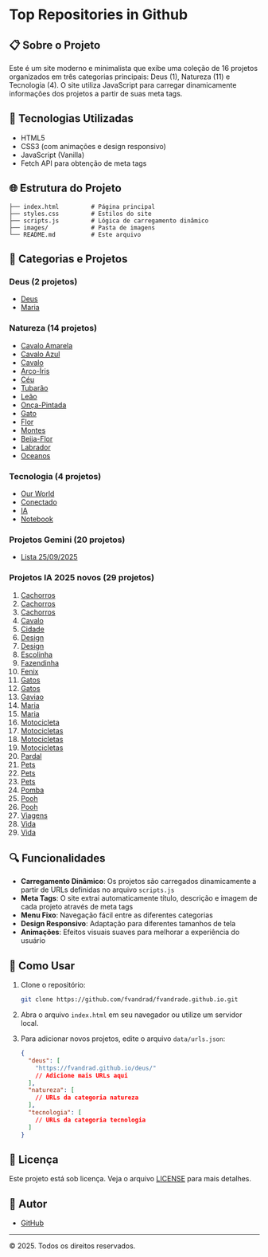 # Top Repositories in Github

## 📋 Sobre o Projeto

Este é um site moderno e minimalista que exibe uma coleção de 16 projetos organizados em três categorias principais: Deus (1), Natureza (11) e Tecnologia (4). O site utiliza JavaScript para carregar dinamicamente informações dos projetos a partir de suas meta tags.

## 🚀 Tecnologias Utilizadas

- HTML5
- CSS3 (com animações e design responsivo)
- JavaScript (Vanilla)
- Fetch API para obtenção de meta tags

## 🌐 Estrutura do Projeto

```
├── index.html         # Página principal
├── styles.css         # Estilos do site
├── scripts.js         # Lógica de carregamento dinâmico
├── images/            # Pasta de imagens
└── README.md          # Este arquivo
```


## 📂 Categorias e Projetos

### Deus (2 projetos)

- [Deus](https://fvandrad.github.io/deus/)
- [Maria](https://fvandrad.github.io/maria/)

### Natureza (14 projetos)

- [Cavalo Amarela](https://fvandrad.github.io/cavalo-amarela/)
- [Cavalo Azul](https://fvandrad.github.io/cavalo-azul)
- [Cavalo](https://fvandrad.github.io/cavalo/)
- [Arco-Íris](https://fvandrad.github.io/arco-iris/)
- [Céu](https://fvandrad.github.io/ceu/)
- [Tubarão](https://fvandrad.github.io/tubarao/)
- [Leão](https://fvandrad.github.io/leao/)
- [Onça-Pintada](https://fvandrad.github.io/onca-pintada/)
- [Gato](https://fvandrad.github.io/gato/)
- [Flor](https://fvandrad.github.io/flor/)
- [Montes](https://fvandrad.github.io/montes/)
- [Beija-Flor](https://fvandrad.github.io/beija-flor/)
- [Labrador](https://fvandrad.github.io/labrador/)
- [Oceanos](https://fvandrad.github.io/oceanos/)


### Tecnologia (4 projetos)

- [Our World](https://fvandrad.github.io/ourworld/)
- [Conectado](https://fvandrad.github.io/conectado/)
- [IA](https://fvandrad.github.io/ia/)
- [Notebook](https://fvandrad.github.io/notebook/)

### Projetos Gemini (20 projetos)
- [Lista 25/09/2025](https://github.com/fvandrad/fvandrad.github.io/blob/main/gemini/README.md)

### Projetos IA 2025 novos (29 projetos)

1. [Cachorros](https://fvandrad.github.io/ia2025/cachorros-chatgpt-gpt5.html)
2. [Cachorros](https://fvandrad.github.io/ia2025/cachorros-copilot-gpt5.html)
3. [Cachorros](https://fvandrad.github.io/ia2025/cachorros-gemini-gemeni25pro.html)
4. [Cavalo](https://fvandrad.github.io/ia2025/cavalo-fogo-copilot-gpt5.html)
5. [Cidade](https://fvandrad.github.io/ia2025/cidade-chatgpt-gpt5.html)
6. [Design](https://fvandrad.github.io/ia2025/design-chatgpt-gpt5-gemini25flash-1.html)
7. [Design](https://fvandrad.github.io/ia2025/design-chatgpt-gpt5-gemini25flash.html)
8. [Escolinha](https://fvandrad.github.io/ia2025/escolinha-copilot-gpt5.html)
9. [Fazendinha](https://fvandrad.github.io/ia2025/fazendinha-copilot-gpt5.html)
10. [Fenix](https://fvandrad.github.io/ia2025/fenix-cursor-gpt5.html)
11. [Gatos](https://fvandrad.github.io/ia2025/gatos-chatgpt-gemini.html)
12. [Gatos](https://fvandrad.github.io/ia2025/gatos-chatgpt-gemini-1.html)
13. [Gaviao](https://fvandrad.github.io/ia2025/gaviao-copilot-gpt5.html)
14. [Maria](https://fvandrad.github.io/ia2025/maria-cursor-gpt5.html)
15. [Maria](https://fvandrad.github.io/ia2025/maria-qwen-ai.html)
16. [Motocicleta](https://fvandrad.github.io/ia2025/motocicleta-cursor-gpt5.html)
17. [Motocicletas](https://fvandrad.github.io/ia2025/motocicletas-chatgpt-gpt5.html)
18. [Motocicletas](https://fvandrad.github.io/ia2025/motocicletas-copilot-gpt5.html)
19. [Motocicletas](https://fvandrad.github.io/ia2025/motocicletas-gemini-25pro.html)
20. [Pardal](https://fvandrad.github.io/ia2025/pardal-copilot-gpt5.html)
21. [Pets](https://fvandrad.github.io/ia2025/pets-chatgpt-gpt5.html)
22. [Pets](https://fvandrad.github.io/ia2025/pets-copilot-gpt5.html)
23. [Pets](https://fvandrad.github.io/ia2025/pets-gemini-25pro.html)
24. [Pomba](https://fvandrad.github.io/ia2025/pomba-copilot-gpt5.html)
25. [Pooh](https://fvandrad.github.io/ia2025/pooh-copilot-gpt5-1.html)
26. [Pooh](https://fvandrad.github.io/ia2025/pooh-copilot-gpt5.html)
27. [Viagens](https://fvandrad.github.io/ia2025/viagens-chatgpt-gpt5-gemini25flash.html)
28. [Vida](https://fvandrad.github.io/ia2025/vida-chatgpt-gpt5.html)
29. [Vida](https://fvandrad.github.io/ia2025/vida-cursor-gpt5.html)

## 🔍 Funcionalidades

- **Carregamento Dinâmico**: Os projetos são carregados dinamicamente a partir de URLs definidas no arquivo `scripts.js`
- **Meta Tags**: O site extrai automaticamente título, descrição e imagem de cada projeto através de meta tags
- **Menu Fixo**: Navegação fácil entre as diferentes categorias
- **Design Responsivo**: Adaptação para diferentes tamanhos de tela
- **Animações**: Efeitos visuais suaves para melhorar a experiência do usuário

## 🚀 Como Usar

1. Clone o repositório:
   ```bash
   git clone https://github.com/fvandrad/fvandrade.github.io.git
   ```

2. Abra o arquivo `index.html` em seu navegador ou utilize um servidor local.

3. Para adicionar novos projetos, edite o arquivo `data/urls.json`:
   ```json
   {
     "deus": [
       "https://fvandrad.github.io/deus/"
       // Adicione mais URLs aqui
     ],
     "natureza": [
       // URLs da categoria natureza
     ],
     "tecnologia": [
       // URLs da categoria tecnologia
     ]
   }
   ```

## 📝 Licença

Este projeto está sob licença. Veja o arquivo [LICENSE](LICENSE) para mais detalhes.

## 👤 Autor

- [GitHub](https://github.com/fvandrad)

---

© 2025. Todos os direitos reservados.